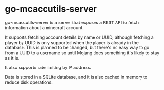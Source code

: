 go-mcaccutils-server
====================

go-mcaccutils-server is a server that exposes a REST API to fetch information about a minecraft account.

It supports fetching account details by name or UUID, although fetching a player by UUID is only supported when the player is already in the database. This is planned to be changed, but there's no easy way to go from a UUID to a username so until Mojang does something it's likely to stay as it is.

It also supports rate limiting by IP address.

Data is stored in a SQLite database, and it is also cached in memory to reduce disk operations.
